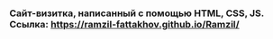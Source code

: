 ### Сайт-визитка, написанный с помощью HTML, CSS, JS. Ссылка: https://ramzil-fattakhov.github.io/Ramzil/
